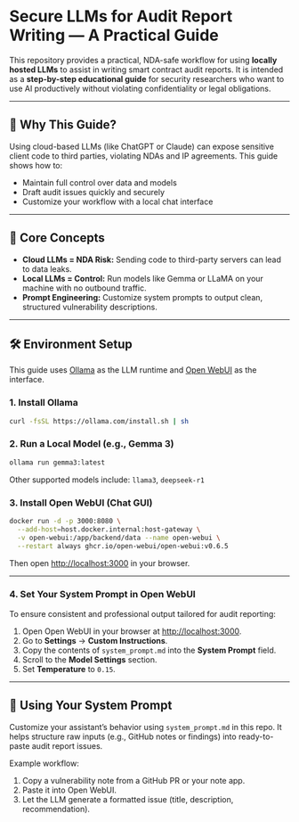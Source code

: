# Secure LLMs for Audit Report Writing — A Practical Guide

This repository provides a practical, NDA-safe workflow for using **locally hosted LLMs** to assist in writing smart contract audit reports. It is intended as a **step-by-step educational guide** for security researchers who want to use AI productively without violating confidentiality or legal obligations.

---

## 📌 Why This Guide?

Using cloud-based LLMs (like ChatGPT or Claude) can expose sensitive client code to third parties, violating NDAs and IP agreements. This guide shows how to:

- Maintain full control over data and models
- Draft audit issues quickly and securely
- Customize your workflow with a local chat interface

---

## 🧠 Core Concepts

- **Cloud LLMs = NDA Risk:** Sending code to third-party servers can lead to data leaks.
- **Local LLMs = Control:** Run models like Gemma or LLaMA on your machine with no outbound traffic.
- **Prompt Engineering:** Customize system prompts to output clean, structured vulnerability descriptions.

---

## 🛠 Environment Setup

This guide uses [Ollama](https://ollama.com) as the LLM runtime and [Open WebUI](https://github.com/open-webui/open-webui) as the interface.

### 1. Install Ollama

```bash
curl -fsSL https://ollama.com/install.sh | sh
```

### 2. Run a Local Model (e.g., Gemma 3)

```bash
ollama run gemma3:latest
```

Other supported models include: `llama3`, `deepseek-r1`

### 3. Install Open WebUI (Chat GUI)

```bash
docker run -d -p 3000:8080 \
  --add-host=host.docker.internal:host-gateway \
  -v open-webui:/app/backend/data --name open-webui \
  --restart always ghcr.io/open-webui/open-webui:v0.6.5
```

Then open [http://localhost:3000](http://localhost:3000) in your browser.

---

### 4. Set Your System Prompt in Open WebUI

To ensure consistent and professional output tailored for audit reporting:

1. Open Open WebUI in your browser at [http://localhost:3000](http://localhost:3000).
2. Go to **Settings** → **Custom Instructions**.
3. Copy the contents of `system_prompt.md` into the **System Prompt** field.
4. Scroll to the **Model Settings** section.
5. Set **Temperature** to `0.15`.

---

## 🧾 Using Your System Prompt

Customize your assistant’s behavior using `system_prompt.md` in this repo. It helps structure raw inputs (e.g., GitHub notes or findings) into ready-to-paste audit report issues.

Example workflow:

1. Copy a vulnerability note from a GitHub PR or your note app.
2. Paste it into Open WebUI.
3. Let the LLM generate a formatted issue (title, description, recommendation).
